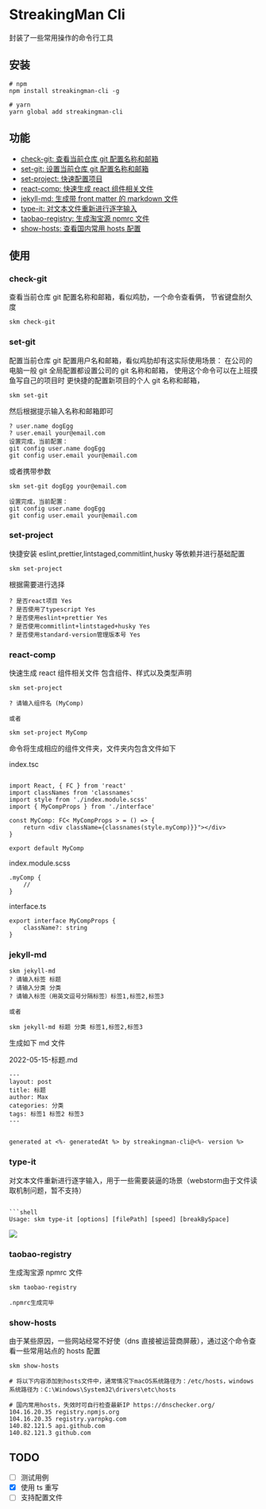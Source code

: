 # StreakingMan Cli

封装了一些常用操作的命令行工具

## 安装

```
# npm
npm install streakingman-cli -g

# yarn
yarn global add streakingman-cli
```

## 功能

-   [check-git: 查看当前仓库 git 配置名称和邮箱](#check-git)
-   [set-git: 设置当前仓库 git 配置名称和邮箱](#set-git)
-   [set-project: 快速配置项目](#set-project)
-   [react-comp: 快速生成 react 组件相关文件](#react-comp)
-   [jekyll-md: 生成带 front matter 的 markdown 文件](#jekyll-md)
-   [type-it: 对文本文件重新进行逐字输入](#type-it)
-   [taobao-registry: 生成淘宝源 npmrc 文件](#taobao-registry)
-   [show-hosts: 查看国内常用 hosts 配置](#show-history)

## 使用

### check-git

查看当前仓库 git 配置名称和邮箱，看似鸡肋，一个命令查看俩，
节省键盘耐久度

```
skm check-git
```

### set-git

配置当前仓库 git 配置用户名和邮箱，看似鸡肋却有这实际使用场景：
在公司的电脑一般 git 全局配置都设置公司的 git 名称和邮箱，
使用这个命令可以在上班摸鱼写自己的项目时
更快捷的配置新项目的个人 git 名称和邮箱，

```
skm set-git
```

然后根据提示输入名称和邮箱即可

```
? user.name dogEgg
? user.email your@email.com
设置完成，当前配置：
git config user.name dogEgg
git config user.email your@email.com
```

或者携带参数

```
skm set-git dogEgg your@email.com

设置完成，当前配置：
git config user.name dogEgg
git config user.email your@email.com
```

### set-project

快捷安装 eslint,prettier,lintstaged,commitlint,husky
等依赖并进行基础配置

```
skm set-project
```

根据需要进行选择

```
? 是否react项目 Yes
? 是否使用了typescript Yes
? 是否使用eslint+prettier Yes
? 是否使用commitlint+lintstaged+husky Yes
? 是否使用standard-version管理版本号 Yes
```

### react-comp

快速生成 react 组件相关文件
包含组件、样式以及类型声明

```
skm set-project

? 请输入组件名 (MyComp)

或者

skm set-project MyComp
```

命令将生成相应的组件文件夹，文件夹内包含文件如下

index.tsc

```

import React, { FC } from 'react'
import classNames from 'classnames'
import style from './index.module.scss'
import { MyCompProps } from './interface'

const MyComp: FC< MyCompProps > = () => {
    return <div className={classnames(style.myComp)}}"></div>
}

export default MyComp
```

index.module.scss

```
.myComp {
    //
}
```

interface.ts

```
export interface MyCompProps {
    className?: string
}
```

### jekyll-md

```
skm jekyll-md
? 请输入标签 标题
? 请输入分类 分类
? 请输入标签（用英文逗号分隔标签）标签1,标签2,标签3

或者

skm jekyll-md 标题 分类 标签1,标签2,标签3
```

生成如下 md 文件

2022-05-15-标题.md

```
---
layout: post
title: 标题
author: Max
categories: 分类
tags: 标签1 标签2 标签3
---


generated at <%- generatedAt %> by streakingman-cli@<%- version %>
```

### type-it

对文本文件重新进行逐字输入，用于一些需要装逼的场景（webstorm由于文件读取机制问题，暂不支持）

```

```shell
Usage: skm type-it [options] [filePath] [speed] [breakBySpace]
```

![](type-it-preview.gif)

### taobao-registry

生成淘宝源 npmrc 文件

```shell
skm taobao-registry

.npmrc生成完毕
```

### show-hosts

由于某些原因，一些网站经常不好使（dns 直接被运营商屏蔽），通过这个命令查看一些常用站点的 hosts 配置

```shell
skm show-hosts

# 将以下内容添加到hosts文件中，通常情况下macOS系统路径为：/etc/hosts，windows系统路径为：C:\Windows\System32\drivers\etc\hosts

# 国内常用hosts，失效时可自行检查最新IP https://dnschecker.org/
104.16.20.35 registry.npmjs.org
104.16.20.35 registry.yarnpkg.com
140.82.121.5 api.github.com
140.82.121.3 github.com

```

## TODO

-   [ ] 测试用例
-   [x] 使用 ts 重写
-   [ ] 支持配置文件
